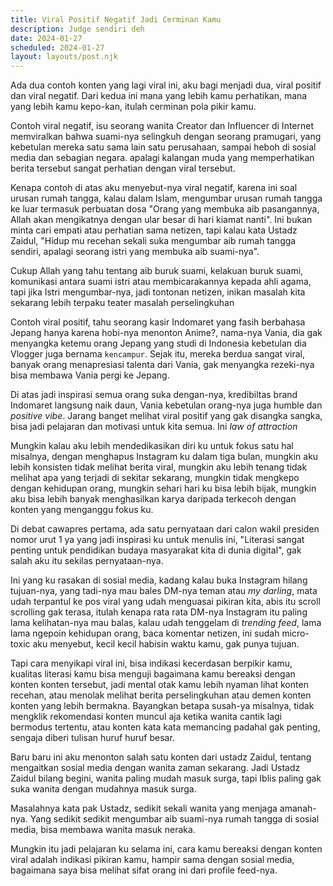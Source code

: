 ```yaml
---
title: Viral Positif Negatif Jadi Cerminan Kamu
description: Judge sendiri deh
date: 2024-01-27
scheduled: 2024-01-27
layout: layouts/post.njk
---
```


Ada dua contoh konten yang lagi viral ini, aku bagi menjadi dua, viral positif dan viral negatif. Dari kedua ini mana yang lebih kamu perhatikan, mana yang lebih kamu kepo-kan, itulah cerminan pola pikir kamu.

Contoh viral negatif, isu seorang wanita Creator dan Influencer di Internet memviralkan bahwa suami-nya selingkuh dengan seorang pramugari, yang kebetulan mereka satu sama lain satu perusahaan, sampai heboh di sosial media dan sebagian negara. apalagi kalangan muda yang memperhatikan berita tersebut sangat perhatian dengan viral tersebut.

Kenapa contoh di atas aku menyebut-nya viral negatif, karena ini soal urusan rumah tangga, kalau dalam Islam, mengumbar urusan rumah tangga ke luar termasuk perbuatan dosa "Orang yang membuka aib pasangannya, Allah akan mengikatnya dengan ular besar di hari kiamat nanti". Ini bukan minta cari empati atau perhatian sama netizen, tapi kalau kata Ustadz Zaidul, "Hidup mu recehan sekali suka mengumbar aib rumah tangga sendiri, apalagi seorang istri yang membuka aib suami-nya".

Cukup Allah yang tahu tentang aib buruk suami, kelakuan buruk suami, komunikasi antara suami istri atau membicarakannya kepada ahli agama, tapi jika Istri mengumbar-nya, jadi tontonan netizen, inikan masalah kita sekarang lebih terpaku teater masalah perselingkuhan

Contoh viral positif, tahu seorang kasir Indomaret yang fasih berbahasa Jepang hanya karena hobi-nya menonton Anime?, nama-nya Vania, dia gak menyangka ketemu orang Jepang yang studi di Indonesia kebetulan dia Vlogger juga bernama `kencampur`.  Sejak itu, mereka berdua sangat viral, banyak orang menapresiasi talenta dari Vania, gak menyangka rezeki-nya bisa membawa Vania pergi ke Jepang.

Di atas jadi inspirasi semua orang suka dengan-nya, kredibiltas brand Indomaret langsung naik daun, Vania kebetulan orang-nya juga humble dan *positive vibe*. Jarang banget melihat viral positif yang gak disangka sangka, bisa jadi pelajaran dan motivasi untuk kita semua. Ini *law of attraction*

Mungkin kalau aku lebih mendedikasikan diri ku untuk fokus satu hal misalnya, dengan menghapus Instagram ku dalam tiga bulan, mungkin aku lebih konsisten tidak melihat berita viral, mungkin aku lebih tenang tidak melihat apa yang terjadi di sekitar sekarang, mungkin tidak mengkepo dengan kehidupan orang, mungkin sehari hari ku bisa lebih bijak, mungkin aku bisa lebih banyak menghasilkan karya daripada terkecoh dengan konten yang menganggu fokus ku.

Di debat cawapres pertama, ada satu pernyataan dari calon wakil presiden nomor urut 1 ya yang jadi inspirasi ku untuk menulis ini, "Literasi sangat penting untuk pendidikan budaya masyarakat kita di dunia digital", gak salah aku itu sekilas pernyataan-nya.

Ini yang ku rasakan di sosial media, kadang kalau buka Instagram hilang tujuan-nya, yang tadi-nya mau bales DM-nya teman atau *my darling*, mata udah terpantul ke pos viral yang udah menguasai pikiran kita, abis itu scroll scrolling gak terasa, itulah kenapa rata rata DM-nya Instagram itu paling lama kelihatan-nya mau balas, kalau udah tenggelam di *trending feed*, lama lama ngepoin kehidupan orang, baca komentar netizen, ini sudah micro-toxic aku menyebut, kecil kecil habisin waktu kamu, gak punya tujuan.

Tapi cara menyikapi viral ini, bisa indikasi kecerdasan berpikir kamu, kualitas literasi kamu bisa menguji bagaimana kamu bereaksi dengan konten konten tersebut, jadi mental otak kamu lebih nyaman lihat konten recehan, atau menolak melihat berita perselingkuhan atau demen konten konten yang lebih bermakna. Bayangkan betapa susah-ya misalnya, tidak mengklik rekomendasi konten muncul aja ketika wanita cantik lagi bermodus tertentu, atau konten kata kata memancing padahal gak penting, sengaja diberi tulisan huruf huruf besar.

Baru baru ini aku menonton salah satu konten dari ustadz Zaidul, tentang mengaitkan sosial media dengan wanita zaman sekarang. Jadi Ustadz Zaidul bilang begini, wanita paling mudah masuk surga, tapi Iblis paling gak suka wanita dengan mudahnya masuk surga.

Masalahnya kata pak Ustadz, sedikit sekali wanita yang menjaga amanah-nya. Yang sedikit sedikit mengumbar aib suami-nya rumah tangga di sosial media, bisa membawa wanita masuk neraka.

Mungkin itu jadi pelajaran ku selama ini, cara kamu bereaksi dengan konten viral adalah indikasi pikiran kamu, hampir sama dengan sosial media, bagaimana saya bisa melihat sifat orang ini dari profile feed-nya.

